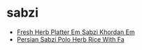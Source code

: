 # sabzi

 * [Fresh Herb Platter Em Sabzi Khordan Em](../../index/f/fresh-herb-platter-em-sabzi-khordan-em-51155550.json)
 * [Persian Sabzi Polo Herb Rice With Fa](../../index/p/persian-sabzi-polo-herb-rice-with-fa.json)
